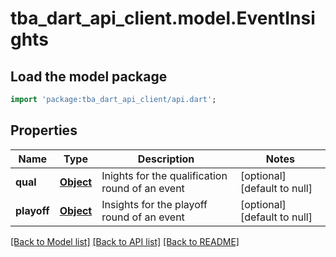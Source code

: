 # tba_dart_api_client.model.EventInsights

## Load the model package
```dart
import 'package:tba_dart_api_client/api.dart';
```

## Properties
Name | Type | Description | Notes
------------ | ------------- | ------------- | -------------
**qual** | [**Object**](.md) | Inights for the qualification round of an event | [optional] [default to null]
**playoff** | [**Object**](.md) | Insights for the playoff round of an event | [optional] [default to null]

[[Back to Model list]](../README.md#documentation-for-models) [[Back to API list]](../README.md#documentation-for-api-endpoints) [[Back to README]](../README.md)



